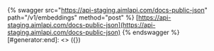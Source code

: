 [#generator:start]: <> ({ "template": "swagger" })
{% swagger src="https://api-staging.aimlapi.com/docs-public-json" path="/v1/embeddings" method="post" %}
[https://api-staging.aimlapi.com/docs-public-json](https://api-staging.aimlapi.com/docs-public-json)
{% endswagger %}
[#generator:end]: <> ({})